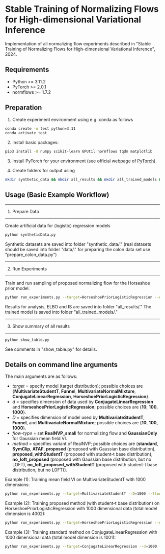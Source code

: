 
# Stable Training of Normalizing Flows for High-dimensional Variational Inference

Implementation of all normalizing flow experiments described in "Stable Training of Normalizing Flows for High-dimensional Variational Inference", 2024.


## Requirements

- Python >= 3.11.2
- PyTorch >= 2.0.1
- normflows >= 1.7.2

## Preparation

1. Create experiment environment using e.g. conda as follows
```bash
conda create -n test python=3.11
conda activate test
```

2. Install basic packages:
```bash
pip3 install -U numpy scikit-learn GPUtil normflows tqdm matplotlib
```

3. Install PyTorch for your environment (see official webpage of [PyTorch](https://pytorch.org)).
<!-- ```bash
pip3 install torch torchvision torchaudio --index-url https://download.pytorch.org/whl/cu118
``` -->

4. Create folders for output using
```bash
mkdir synthetic_data && mkdir all_results && mkdir all_trained_models && mkdir data && mkdir all_plots_final
```

## Usage (Basic Example Workflow)

-------------------------------------------
1. Prepare Data
-------------------------------------------
Create artificial data for (logistic) regression models
```bash
python syntheticData.py
```

Synthetic datasets are saved into folder "synthetic_data/."
(real datasets should be saved into folder "data/." for preparing the colon data set use "prepare_colon_data.py")

-------------------------------------------
2. Run Experiments
-------------------------------------------

Train and run sampling of proposed normalizing flow for the Horseshoe prior model:
```bash
python run_experiments.py --target=HorseshoePriorLogisticRegression --d=1000 --foldId=1 --flow-type=RealNVP_small --method=proposed_withStudentT
```

Results for analysis, ELBO and IS are saved into folder "all_results/."
The trained model is saved into folder "all_trained_models/."

-------------------------------------------
3. Show summary of all results
-------------------------------------------

```bash
python show_table.py
``` 

See comments in "show_table.py" for details.

## Details on command line arguments

The main arguments are as follows:
- *target* = specify model (target distribution); possible choices are {**MultivariateStudentT**, **Funnel**, **MultivariateNormalMixture**, **ConjugateLinearRegression**, **HorseshoePriorLogisticRegression**}.
- *d* = specifies dimension of data used by **ConjugateLinearRegression** and **HorseshoePriorLogisticRegression**; possible choices are {**10**, **100**, **1000**}.
- *D* = specifies dimension of model used by **MultivariateStudentT**, **Funnel**, and **MultivariateNormalMixture**; possible choices are {**10**, **100**, **1000**}.
- *flow-type* = set **RealNVP_small** for normalizing flow and **GaussianOnly** for Gaussian mean field VI.
- *method* = specifies variant of RealNVP; possible  choices are {**standard**, **SymClip**, **ATAF**, **proposed** (proposed with Gaussian base distribution), **proposed_withStudentT** (proposed with student-t base distribution), **no_loft_proposed** (proposed with Gaussian base distribution, but no LOFT), **no_loft_proposed_withStudentT** (proposed with student-t base distribution, but no LOFT)}.

Example (1):  Training mean field VI on MultivariateStudentT with 1000 dimensions:
```bash
python run_experiments.py --target=MultivariateStudentT --D=1000 --flow-type=GaussianOnly
``` 

Example (2): Training proposed method (with student-t base distribution) on HorseshoePriorLogisticRegression with 1000 dimensional data (total model dimension is 4002):
```bash
python run_experiments.py --target=HorseshoePriorLogisticRegression --d=1000 --flow-type=RealNVP_small --method=proposed_withStudentT
``` 

Example (3): Training standard method on ConjugateLinearRegression with 1000 dimensional data (total model dimension is 1001):
```bash
python run_experiments.py --target=ConjugateLinearRegression --d=1000 --flow-type=RealNVP_small --method=standard
``` 
